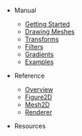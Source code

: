 * Manual
  * [Getting Started](/en/)
  * [Drawing Meshes](/en/drawing)
  * [Transforms](/en/transform)
  * [Filters](/en/filter)
  * [Gradients](/en/gradient)
  * [Examples](/en/examples)

* Reference
  * [Overview](/en/api/)
  * [Figure2D](/en/api/figure2D)
  * [Mesh2D](/en/api/mesh2D)
  * [Renderer](/en/api/renderer)

* Resources